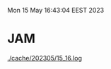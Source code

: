 Mon 15 May 16:43:04 EEST 2023
# JAM
<a href='./cache/202305/15_16.log'>./cache/202305/15_16.log</a>
